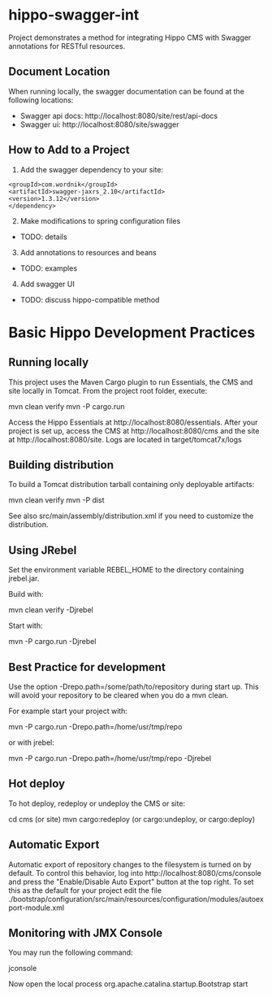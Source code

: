 # hippo-swagger-int
Project demonstrates a method for integrating Hippo CMS with Swagger annotations for RESTful resources.

Document Location
-----------------

When running locally, the swagger documentation can be found at the following locations:

 - Swagger api docs: http://localhost:8080/site/rest/api-docs
 - Swagger ui: http://localhost:8080/site/swagger

How to Add to a Project
-----------------------

1. Add the swagger dependency to your site:
```<dependency>
<groupId>com.wordnik</groupId>
<artifactId>swagger-jaxrs_2.10</artifactId>
<version>1.3.12</version>
</dependency>
```

2. Make modifications to spring configuration files
 - TODO: details

3. Add annotations to resources and beans
 - TODO: examples

4. Add swagger UI
 - TODO: discuss hippo-compatible method

Basic Hippo Development Practices
=================================

Running locally
---------------

This project uses the Maven Cargo plugin to run Essentials, the CMS and site locally in Tomcat.
From the project root folder, execute:

  mvn clean verify
  mvn -P cargo.run

Access the Hippo Essentials at http://localhost:8080/essentials.
After your project is set up, access the CMS at http://localhost:8080/cms and the site at http://localhost:8080/site.
Logs are located in target/tomcat7x/logs

Building distribution
---------------------

To build a Tomcat distribution tarball containing only deployable artifacts:

  mvn clean verify
  mvn -P dist

See also src/main/assembly/distribution.xml if you need to customize the distribution.

Using JRebel
------------

Set the environment variable REBEL_HOME to the directory containing jrebel.jar.

Build with:

  mvn clean verify -Djrebel

Start with:

  mvn -P cargo.run -Djrebel

Best Practice for development
-----------------------------

Use the option -Drepo.path=/some/path/to/repository during start up. This will avoid
your repository to be cleared when you do a mvn clean.

For example start your project with:

  mvn -P cargo.run -Drepo.path=/home/usr/tmp/repo

or with jrebel:

  mvn -P cargo.run -Drepo.path=/home/usr/tmp/repo -Djrebel

Hot deploy
----------

To hot deploy, redeploy or undeploy the CMS or site:

  cd cms (or site)
  mvn cargo:redeploy (or cargo:undeploy, or cargo:deploy)

Automatic Export
----------------

Automatic export of repository changes to the filesystem is turned on by default. To control this behavior, log into
http://localhost:8080/cms/console and press the "Enable/Disable Auto Export" button at the top right. To set this
as the default for your project edit the file
./bootstrap/configuration/src/main/resources/configuration/modules/autoexport-module.xml

Monitoring with JMX Console
---------------------------
You may run the following command:

  jconsole

Now open the local process org.apache.catalina.startup.Bootstrap start
